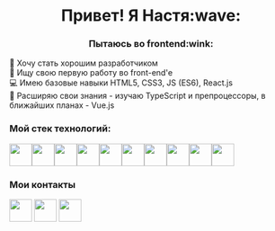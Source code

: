 <h1 align="center">Привет! Я Настя:wave:</h1>
<h3 align="center">Пытаюсь во frontend:wink:</h3>

:owl: Хочу стать хорошим разработчиком </br>
:hatched_chick: Ищу свою первую работу во front-end'e </br>
:computer: Имею базовые навыки HTML5, CSS3, JS (ES6), React.js </br>
:book: Расширяю свои знания - изучаю TypeScript и препроцессоры, в ближайших планах - Vue.js


### Мой стек технологий:
<img src="https://user-images.githubusercontent.com/79666895/222648244-076dc6a4-81ec-4115-85e5-f21a42871531.png" width="40px" /><img src="https://user-images.githubusercontent.com/79666895/222648258-c080350e-e5b3-4c1d-9c0a-8bf1e2381148.png" width="40px" /><img src="https://user-images.githubusercontent.com/79666895/222648286-1ddd0c22-277e-4aea-bd88-ec2671136e47.png" width="40px" /><img src="https://user-images.githubusercontent.com/79666895/222648307-f5306de5-d1d3-46ab-a0a7-c31d60cafcc8.png" width="40px" /><img src="https://user-images.githubusercontent.com/79666895/222648329-f8655190-4a7f-4150-ab4b-119e62fd9f7e.png" width="40px" /><img src="https://user-images.githubusercontent.com/79666895/222648344-56346c85-8c37-4281-9314-3d6c71bb5cc7.png" width="40px" /><img src="https://user-images.githubusercontent.com/79666895/222648359-da56efc3-098f-4afc-ad53-a36813af0266.png" width="40px" /><img src="https://user-images.githubusercontent.com/79666895/222648374-6e83aaee-6d00-4a8f-8451-b0f0eddb5f8f.png" width="40px" /><img src="https://user-images.githubusercontent.com/79666895/222648389-77b43e28-96a9-465d-9325-23325570594b.png" width="40px" /><img src="https://user-images.githubusercontent.com/79666895/222648404-08737f87-77c3-48c8-b4c9-4ff06b2b2c64.png" width="40px" />

### Мои контакты
<a href="https://t.me/anapanana"><img src="https://user-images.githubusercontent.com/79666895/222644924-807f80ae-1690-4a93-abbb-e08b08925882.png" width="40px"
  /></a>
  <a href="https://www.linkedin.com/in/анастасия-панюк-8361bbab"><img src="https://user-images.githubusercontent.com/79666895/222645326-171c9e36-3d75-4ccf-92aa-e5417368bbef.png" width="40px"/></a>
  <a href="mailto:panyuk.anastasia@gmail.com"><img src="https://user-images.githubusercontent.com/79666895/222646684-ec6af07a-a484-48b5-9fb3-94b7ca6221df.png" width="40px"/></a>
